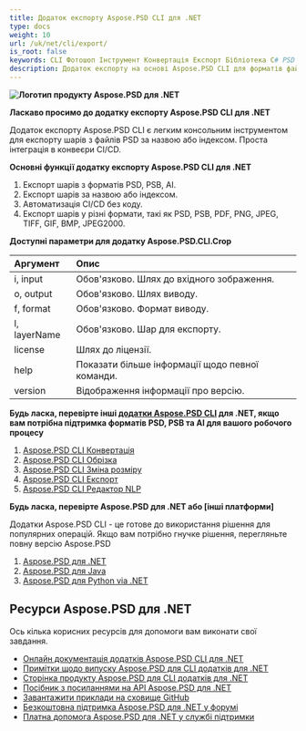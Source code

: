```yaml
---
title: Додаток експорту Aspose.PSD CLI для .NET
type: docs
weight: 10
url: /uk/net/cli/export/
is_root: false
keywords: CLI Фотошоп Інструмент Конвертація Експорт Бібліотека C# PSD API
description: Додаток експорту на основі Aspose.PSD CLI для форматів файлів PSD, PSB та AI. Автоматизація CI/CD без коду. Підтримує експортування шарів з файлів PSD за назвою або індексом. Не потребує встановлення Adobe Photoshop або Adobe Illustrator і може бути запущений з консолі без додаткового коду.
---
```


**![Логотип продукту Aspose.PSD для .NET](home_1.png)**

**Ласкаво просимо до додатку експорту Aspose.PSD CLI для .NET**

Додаток експорту Aspose.PSD CLI є легким консольним інструментом для експорту шарів з файлів PSD за назвою або індексом. Проста інтеграція в конвеєри CI/CD.

**Основні функції додатку експорту Aspose.PSD CLI для .NET**

1. Експорт шарів з форматів PSD, PSB, AI.
2. Експорт шарів за назвою або індексом.
3. Автоматизація CI/CD без коду.
4. Експорт шарів у різні формати, такі як PSD, PSB, PDF, PNG, JPEG, TIFF, GIF, BMP, JPEG2000.

**Доступні параметри для додатку Aspose.PSD.CLI.Crop**

| **Аргумент** | **Опис**                         |
|:-------------|:---------------------------------|
| i, input     | Обов'язково. Шлях до вхідного зображення.      |
| o, output    | Обов'язково. Шлях виводу.                  |
| f, format    | Обов'язково. Формат виводу.                |
| l, layerName | Обов'язково. Шар для експорту.             |
| license      | Шлях до ліцензії.                    |
| help         | Показати більше інформації щодо певної команди. |
| version      | Відображення інформації про версію.            |


**Будь ласка, перевірте інші [додатки Aspose.PSD CLI](https://docs.aspose.com/psd/net/cli) для .NET, якщо вам потрібна підтримка форматів PSD, PSB та AI для вашого робочого процесу**

1. [Aspose.PSD CLI Конвертація](/psd/uk/net/cli/conversion)
2. [Aspose.PSD CLI Обрізка](/psd/uk/net/cli/crop)
3. [Aspose.PSD CLI Зміна розміру](/psd/uk/net/cli/resize)
4. [Aspose.PSD CLI Експорт](/psd/uk/net/cli/export)
5. [Aspose.PSD CLI Редактор NLP](/psd/uk/net/cli/nlp-editor)

**Будь ласка, перевірте Aspose.PSD для .NET або [інші платформи]**

Додатки Aspose.PSD CLI - це готове до використання рішення для популярних операцій. Якщо вам потрібно гнучке рішення, перегляньте повну версію Aspose.PSD

1. [Aspose.PSD для .NET](https://releases.aspose.com/psd/net/)
2. [Aspose.PSD для Java](https://releases.aspose.com/psd/java/) 
3. [Aspose.PSD для Python via .NET](https://releases.aspose.com/psd/python-net/)

## **Ресурси Aspose.PSD для .NET**

Ось кілька корисних ресурсів для допомоги вам виконати свої завдання.

- [Онлайн документація додатків Aspose.PSD CLI для .NET](/psd/uk/net/cli/conversion)
- [Примітки щодо випуску Aspose.PSD для CLI додатків для .NET](/psd/uk/net/cli/conversion/release-notes/)
- [Сторінка продукту Aspose.PSD для CLI додатків для .NET](https://products.aspose.com/psd/net/cli)
- [Посібник з посиланнями на API Aspose.PSD для .NET](https://reference.aspose.com/net/psd)
- [Завантажити приклади на сховище GitHub](https://github.com/aspose-psd/CLI-Applications)
- [Безкоштовна підтримка Aspose.PSD для .NET у форумі](https://forum.aspose.com/c/psd)
- [Платна допомога Aspose.PSD для .NET у службі підтримки](https://helpdesk.aspose.com/)

